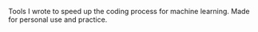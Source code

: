 Tools I wrote to speed up the coding process for machine learning. Made for personal use and practice.
